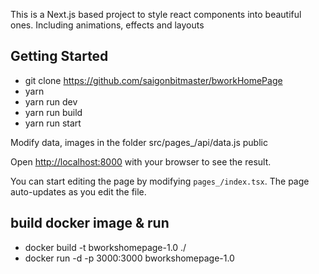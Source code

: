 This is a Next.js based project to style react components into beautiful ones. Including animations, effects and layouts

## Getting Started
- git clone https://github.com/saigonbitmaster/bworkHomePage
- yarn
- yarn run dev 
- yarn run build 
- yarn run start

Modify data, images in the folder
src/pages_/api/data.js
public

Open [http://localhost:8000](http://localhost:8000) with your browser to see the result.

You can start editing the page by modifying `pages_/index.tsx`. The page auto-updates as you edit the file.

## build docker image & run
- docker build -t bworkshomepage-1.0 ./
- docker run -d -p 3000:3000 bworkshomepage-1.0